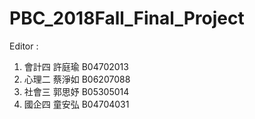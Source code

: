 # PBC_2018Fall_Final_Project

Editor : 
1. 會計四 許庭瑜 B04702013
2. 心理二 蔡淨如 B06207088
3. 社會三 郭思妤 B05305014
4. 國企四 童安弘 B04704031
